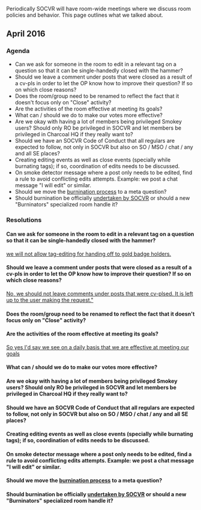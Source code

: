 Periodically SOCVR will have room-wide meetings where we discuss room policies and behavior. This page outlines what we talked about.

## April 2016

<!-- [Bookmark to event](link) -->

### Agenda

<!-- add this to each bullet point -->
<!-- [Bookmark](link to topic start) -->

* Can we ask for someone in the room to edit in a relevant tag on a question so that it can be single-handedly closed with the hammer?
* Should we leave a comment under posts that were closed as a result of a cv-pls in order to let the OP know how to improve their question? If so on which close reasons?
* Does the room/group need to be renamed to reflect the fact that it doesn't focus only on "Close" activity?
* Are the activities of the room effective at meeting its goals?
* What can / should we do to make our votes more effective?
* Are we okay with having a lot of members being privileged Smokey users? Should only RO be privileged in SOCVR and let members be privileged in Charcoal HQ if they really want to?
* Should we have an SOCVR Code of Conduct that all regulars are expected to follow, not only in SOCVR but also on SO / MSO / chat / any and all SE places?
* Creating editing events as well as close events (specially while burnating tags); if so, coordination of edits needs to be discussed.
* On smoke detector message where a post only needs to be edited, find a rule to avoid conflicting edits attempts. Example: we post a chat message "I will edit" or similar.
* Should we move the [burnination process](https://github.com/SO-Close-Vote-Reviewers/SOCVR-RoomInformation/blob/master/burnination.md) to a meta question?
* Should burnination be officially [undertaken by SOCVR](https://github.com/SO-Close-Vote-Reviewers/SOCVR-RoomInformation/blob/master/burnination.md#process) or should a new "Burninators" specialized room handle it?

### Resolutions

<!-- add this to each section -->
<!-- [Bookmark](link to topic start) -->

#### Can we ask for someone in the room to edit in a relevant tag on a question so that it can be single-handedly closed with the hammer?

[we will not allow tag-editing for handing off to gold badge holders.](http://chat.stackoverflow.com/rooms/108179/conversation/2016-april-topic-1)

#### Should we leave a comment under posts that were closed as a result of a cv-pls in order to let the OP know how to improve their question? If so on which close reasons?

[No, we should not leave comments under posts that were cv-plsed. It is left up to the user making the request."](http://chat.stackoverflow.com/rooms/108179/conversation/2016-april-topic-2)

#### Does the room/group need to be renamed to reflect the fact that it doesn't focus only on "Close" activity?

<!-- resolution -->

#### Are the activities of the room effective at meeting its goals?

[So yes I'd say we see on a daily basis that we are effective at meeting our goals]()

#### What can / should we do to make our votes more effective?

<!-- resolution -->

#### Are we okay with having a lot of members being privileged Smokey users? Should only RO be privileged in SOCVR and let members be privileged in Charcoal HQ if they really want to?

<!-- resolution -->

#### Should we have an SOCVR Code of Conduct that all regulars are expected to follow, not only in SOCVR but also on SO / MSO / chat / any and all SE places?

<!-- resolution -->

#### Creating editing events as well as close events (specially while burnating tags); if so, coordination of edits needs to be discussed.

<!-- resolution -->

#### On smoke detector message where a post only needs to be edited, find a rule to avoid conflicting edits attempts. Example: we post a chat message "I will edit" or similar.

<!-- resolution -->

#### Should we move the [burnination process](https://github.com/SO-Close-Vote-Reviewers/SOCVR-RoomInformation/blob/master/burnination.md) to a meta question?

<!-- resolution -->

#### Should burnination be officially [undertaken by SOCVR](https://github.com/SO-Close-Vote-Reviewers/SOCVR-RoomInformation/blob/master/burnination.md#process) or should a new "Burninators" specialized room handle it?

<!-- resolution -->
